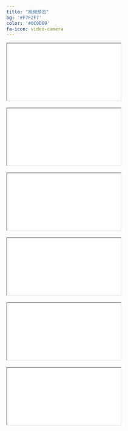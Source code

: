 ```yaml
---
title: "视频预览"
bg: '#F7F2F7'
color: '#0C0D69'
fa-icon: video-camera
---
```



<div class="icontain"><iframe src="//www.youtube.com/embed/M8wk_PPZa5Y" allowfullscreen></iframe></div>
<br /> 

<div class="icontain"><iframe src="//www.youtube.com/embed/K1lJr5UmSjY" allowfullscreen></iframe></div>
<br />  
   
<div class="icontain"><iframe src="//www.youtube.com/embed/XY7114L0Xfc" allowfullscreen></iframe></div>
<br />                
 
<div class="icontain"><iframe src="//www.youtube.com/embed/4Eq95Z6S0K8" allowfullscreen></iframe></div>
<br /> 

<div class="icontain"><iframe src="//www.youtube.com/embed/f9vNc2l8Pfk" allowfullscreen></iframe></div>
<br />

<div class="icontain"><iframe src="//www.youtube.com/embed/bn2BIX1dm5s" allowfullscreen></iframe></div>
